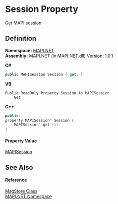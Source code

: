 # Session Property


Get MAPI session



## Definition
**Namespace:** <a href="N_MAPI_NET.md">MAPI.NET</a>  
**Assembly:** MAPI.NET (in MAPI.NET.dll) Version: 1.0.1

**C#**
``` C#
public MAPISession Session { get; }
```
**VB**
``` VB
Public ReadOnly Property Session As MAPISession
	Get
```
**C++**
``` C++
public:
property MAPISession^ Session {
	MAPISession^ get ();
}
```



#### Property Value
<a href="T_MAPI_NET_MAPISession.md">MAPISession</a>

## See Also


#### Reference
<a href="T_MAPI_NET_MsgStore.md">MsgStore Class</a>  
<a href="N_MAPI_NET.md">MAPI.NET Namespace</a>  
